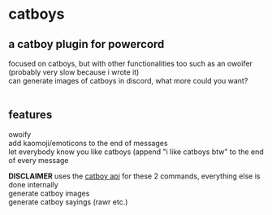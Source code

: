 # catboys
## a catboy plugin for powercord

focused on catboys, but with other functionalities too such as an owoifer (probably very slow because i wrote it)<br>
can generate images of catboys in discord, what more could you want?<br>
<br>
## features
owoify<br>
add kaomoji/emoticons to the end of messages<br>
let everybody know you like catboys (append "i like catboys btw" to the end of every message<br>

**DISCLAIMER** uses the [catboy api](https://catboys.com/api) for these 2 commands, everything else is done internally<br>
generate catboy images<br>
generate catboy sayings (rawr etc.)<br>
